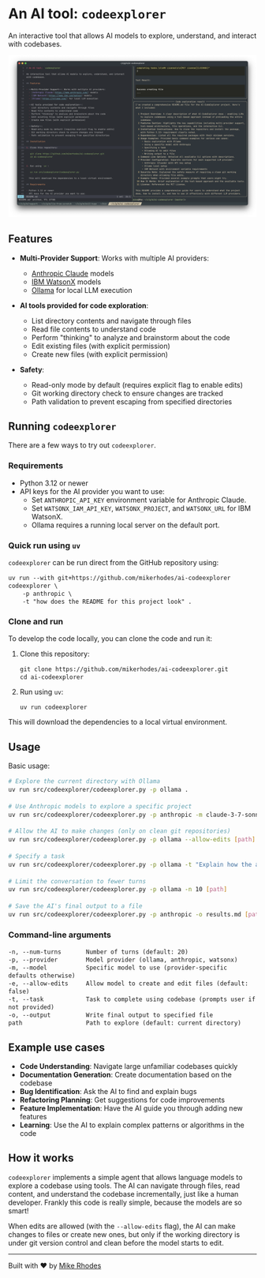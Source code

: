 # An AI tool: `codeexplorer`

An interactive tool that allows AI models to explore, understand, and interact with codebases. 

![](./images/codeexplorer.png)

## Features

- **Multi-Provider Support**: Works with multiple AI providers:
  - [Anthropic Claude](https://www.anthropic.com/) models
  - [IBM WatsonX](https://www.ibm.com/watson) models
  - [Ollama](https://ollama.com/) for local LLM execution
  
- **AI tools provided for code exploration**:
  - List directory contents and navigate through files
  - Read file contents to understand code
  - Perform "thinking" to analyze and brainstorm about the code
  - Edit existing files (with explicit permission)
  - Create new files (with explicit permission)

- **Safety**:
  - Read-only mode by default (requires explicit flag to enable edits)
  - Git working directory check to ensure changes are tracked
  - Path validation to prevent escaping from specified directories

## Running `codeexplorer`

There are a few ways to try out `codeexplorer`.

### Requirements

- Python 3.12 or newer
- API keys for the AI provider you want to use:
  - Set `ANTHROPIC_API_KEY` environment variable for Anthropic Claude.
  - Set `WATSONX_IAM_API_KEY`, `WATSONX_PROJECT`, and `WATSONX_URL` for IBM WatsonX.
  - Ollama requires a running local server on the default port.

### Quick run using `uv`

`codeexplorer` can be run direct from the GitHub repository using:

```
uv run --with git+https://github.com/mikerhodes/ai-codeexplorer codeexplorer \
    -p anthropic \
    -t "how does the README for this project look" .
```

### Clone and run

To develop the code locally, you can clone the code and run it:

1. Clone this repository:
   ```
   git clone https://github.com/mikerhodes/ai-codeexplorer.git
   cd ai-codeexplorer
   ```

2. Run using `uv`:
   ```
   uv run codeexplorer
   ```
  This will download the dependencies to a local virtual environment.


## Usage

Basic usage:

```bash
# Explore the current directory with Ollama
uv run src/codeexplorer/codeexplorer.py -p ollama .

# Use Anthropic models to explore a specific project
uv run src/codeexplorer/codeexplorer.py -p anthropic -m claude-3-7-sonnet-latest ~/projects/myapp

# Allow the AI to make changes (only on clean git repositories)
uv run src/codeexplorer/codeexplorer.py -p ollama --allow-edits [path]

# Specify a task
uv run src/codeexplorer/codeexplorer.py -p ollama -t "Explain how the authentication system works" [path]

# Limit the conversation to fewer turns
uv run src/codeexplorer/codeexplorer.py -p ollama -n 10 [path]

# Save the AI's final output to a file
uv run src/codeexplorer/codeexplorer.py -p anthropic -o results.md [path]
```

### Command-line arguments

```
-n, --num-turns       Number of turns (default: 20)
-p, --provider        Model provider (ollama, anthropic, watsonx)
-m, --model           Specific model to use (provider-specific defaults otherwise)
-e, --allow-edits     Allow model to create and edit files (default: false)
-t, --task            Task to complete using codebase (prompts user if not provided)
-o, --output          Write final output to specified file
path                  Path to explore (default: current directory)
```

## Example use cases

- **Code Understanding**: Navigate large unfamiliar codebases quickly
- **Documentation Generation**: Create documentation based on the codebase
- **Bug Identification**: Ask the AI to find and explain bugs
- **Refactoring Planning**: Get suggestions for code improvements
- **Feature Implementation**: Have the AI guide you through adding new features
- **Learning**: Use the AI to explain complex patterns or algorithms in the code

## How it works

`codeexplorer` implements a simple agent that allows language models to explore a codebase using tools. The AI can navigate through files, read content, and understand the codebase incrementally, just like a human developer. Frankly this code is really simple, because the models are so smart!

When edits are allowed (with the `--allow-edits` flag), the AI can make changes to files or create new ones, but only if the working directory is under git version control and clean before the model starts to edit.

---

Built with :heart: by [Mike Rhodes](https://dx13.co.uk/)
